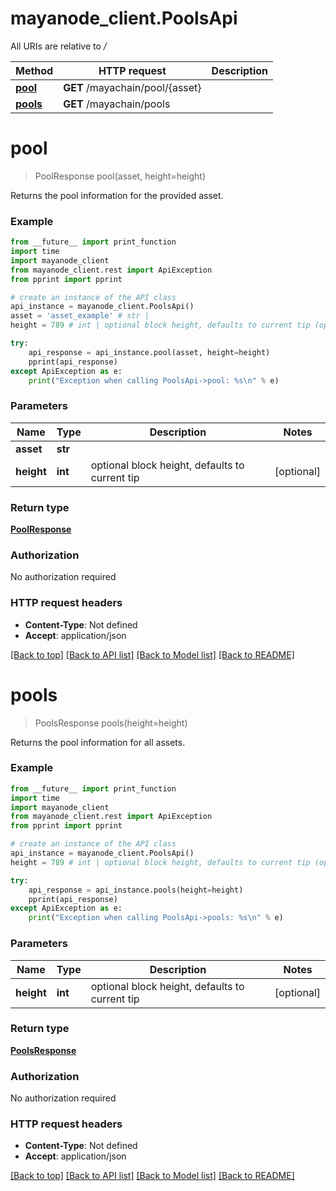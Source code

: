 # mayanode_client.PoolsApi

All URIs are relative to */*

Method | HTTP request | Description
------------- | ------------- | -------------
[**pool**](PoolsApi.md#pool) | **GET** /mayachain/pool/{asset} | 
[**pools**](PoolsApi.md#pools) | **GET** /mayachain/pools | 

# **pool**
> PoolResponse pool(asset, height=height)



Returns the pool information for the provided asset.

### Example
```python
from __future__ import print_function
import time
import mayanode_client
from mayanode_client.rest import ApiException
from pprint import pprint

# create an instance of the API class
api_instance = mayanode_client.PoolsApi()
asset = 'asset_example' # str | 
height = 789 # int | optional block height, defaults to current tip (optional)

try:
    api_response = api_instance.pool(asset, height=height)
    pprint(api_response)
except ApiException as e:
    print("Exception when calling PoolsApi->pool: %s\n" % e)
```

### Parameters

Name | Type | Description  | Notes
------------- | ------------- | ------------- | -------------
 **asset** | **str**|  | 
 **height** | **int**| optional block height, defaults to current tip | [optional] 

### Return type

[**PoolResponse**](PoolResponse.md)

### Authorization

No authorization required

### HTTP request headers

 - **Content-Type**: Not defined
 - **Accept**: application/json

[[Back to top]](#) [[Back to API list]](../README.md#documentation-for-api-endpoints) [[Back to Model list]](../README.md#documentation-for-models) [[Back to README]](../README.md)

# **pools**
> PoolsResponse pools(height=height)



Returns the pool information for all assets.

### Example
```python
from __future__ import print_function
import time
import mayanode_client
from mayanode_client.rest import ApiException
from pprint import pprint

# create an instance of the API class
api_instance = mayanode_client.PoolsApi()
height = 789 # int | optional block height, defaults to current tip (optional)

try:
    api_response = api_instance.pools(height=height)
    pprint(api_response)
except ApiException as e:
    print("Exception when calling PoolsApi->pools: %s\n" % e)
```

### Parameters

Name | Type | Description  | Notes
------------- | ------------- | ------------- | -------------
 **height** | **int**| optional block height, defaults to current tip | [optional] 

### Return type

[**PoolsResponse**](PoolsResponse.md)

### Authorization

No authorization required

### HTTP request headers

 - **Content-Type**: Not defined
 - **Accept**: application/json

[[Back to top]](#) [[Back to API list]](../README.md#documentation-for-api-endpoints) [[Back to Model list]](../README.md#documentation-for-models) [[Back to README]](../README.md)

